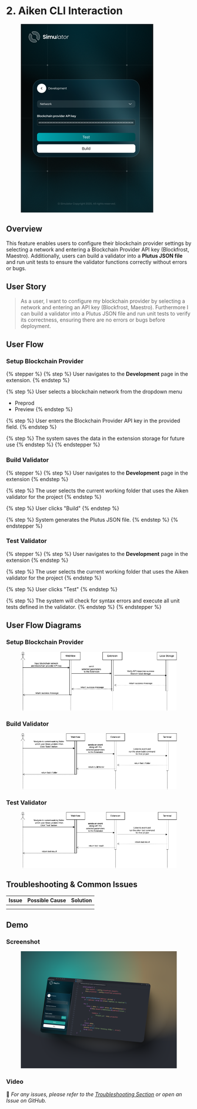 # 2. Aiken CLI Interaction

<figure><img src="../.gitbook/assets/Development.png" alt="" width="360"><figcaption></figcaption></figure>

## Overview

This feature enables users to configure their blockchain provider settings by selecting a network and entering a Blockchain Provider API key (Blockfrost, Maestro). Additionally, users can build a validator into a **Plutus JSON file** and run unit tests to ensure the validator functions correctly without errors or bugs.

## **User Story**

> As a user, I want to configure my blockchain provider by selecting a network and entering an API key (Blockfrost, Maestro). Furthermore I can build a validator into a Plutus JSON file and run unit tests to verify its correctness, ensuring there are no errors or bugs before deployment.

## **User Flow**

### **Setup Blockchain Provider**

{% stepper %}
{% step %}
User navigates to the **Development** page in the extension.
{% endstep %}

{% step %}
User selects a blockchain network from the dropdown menu

* Preprod
* Preview
{% endstep %}

{% step %}
User enters the Blockchain Provider API key in the provided field.
{% endstep %}

{% step %}
The system saves the data in the extension storage for future use
{% endstep %}
{% endstepper %}

### Build Validator

{% stepper %}
{% step %}
User navigates to the **Development** page in the extension
{% endstep %}

{% step %}
The user selects the current working folder that uses the Aiken validator for the project
{% endstep %}

{% step %}
User clicks "Build"
{% endstep %}

{% step %}
System generates the Plutus JSON file.
{% endstep %}
{% endstepper %}

### Test Validator

{% stepper %}
{% step %}
User navigates to the **Development** page in the extension
{% endstep %}

{% step %}
The user selects the current working folder that uses the Aiken validator for the project
{% endstep %}

{% step %}
User clicks "Test"
{% endstep %}

{% step %}
The system will check for syntax errors and execute all unit tests defined in the validator.
{% endstep %}
{% endstepper %}

## User Flow Diagrams

### Setup Blockchain Provider

<figure><img src="../.gitbook/assets/setup-blockchain-provider.png" alt=""><figcaption></figcaption></figure>

### Build Validator

<figure><img src="../.gitbook/assets/build-validator.png" alt=""><figcaption></figcaption></figure>

### Test Validator

<figure><img src="../.gitbook/assets/test-validator.png" alt=""><figcaption></figcaption></figure>

## Troubleshooting & Common Issues

| **Issue** | **Possible Cause** | **Solution** |
| --------- | ------------------ | ------------ |
|           |                    |              |
|           |                    |              |

## Demo

### Screenshot

<figure><img src="../.gitbook/assets/aiken-cli-interaction.png" alt=""><figcaption></figcaption></figure>

### Video



🔹 _For any issues, please refer to the_ [_Troubleshooting Section_](2.-aiken-cli-interaction.md#troubleshooting-and-common-issues) _or open an Issue on GitHub._
